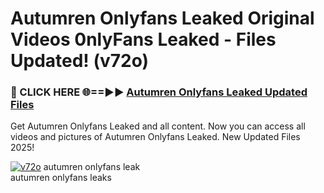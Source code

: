 # Autumren Onlyfans Leaked Original Videos 0nlyFans Leaked - Files Updated! (v72o)

<h3>🔴 CLICK HERE 🌐==►► <a href="https://tinyurl.com/4seja8ks" rel="nofollow">Autumren Onlyfans Leaked Updated Files</a></h3>

Get Autumren Onlyfans Leaked and all content. Now you can access all videos and pictures of Autumren Onlyfans Leaked. New Updated Files 2025!

[![v72o](https://i.imgur.com/EWjZXRe.gif)](https://tinyurl.com/4seja8ks)
autumren onlyfans leak<br>
autumren onlyfans leaks